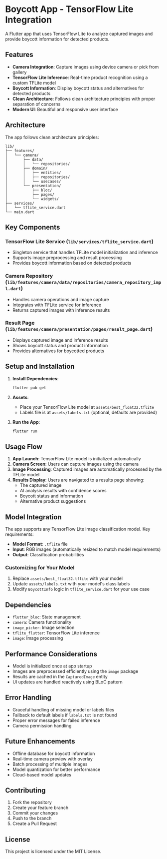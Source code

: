 # Boycott App - TensorFlow Lite Integration

A Flutter app that uses TensorFlow Lite to analyze captured images and provide boycott information for detected products.

## Features

- **Camera Integration**: Capture images using device camera or pick from gallery
- **TensorFlow Lite Inference**: Real-time product recognition using a custom TFLite model
- **Boycott Information**: Display boycott status and alternatives for detected products
- **Clean Architecture**: Follows clean architecture principles with proper separation of concerns
- **Modern UI**: Beautiful and responsive user interface

## Architecture

The app follows clean architecture principles:

```
lib/
├── features/
│   └── camera/
│       ├── data/
│       │   └── repositories/
│       ├── domain/
│       │   ├── entities/
│       │   ├── repositories/
│       │   └── usecases/
│       └── presentation/
│           ├── bloc/
│           ├── pages/
│           └── widgets/
├── services/
│   └── tflite_service.dart
└── main.dart
```

## Key Components

### TensorFlow Lite Service (`lib/services/tflite_service.dart`)
- Singleton service that handles TFLite model initialization and inference
- Supports image preprocessing and result processing
- Provides boycott information based on detected products

### Camera Repository (`lib/features/camera/data/repositories/camera_repository_impl.dart`)
- Handles camera operations and image capture
- Integrates with TFLite service for inference
- Returns captured images with inference results

### Result Page (`lib/features/camera/presentation/pages/result_page.dart`)
- Displays captured image and inference results
- Shows boycott status and product information
- Provides alternatives for boycotted products

## Setup and Installation

1. **Install Dependencies**:
   ```bash
   flutter pub get
   ```

2. **Assets**:
   - Place your TensorFlow Lite model at `assets/best_float32.tflite`
   - Labels file is at `assets/labels.txt` (optional, defaults are provided)

3. **Run the App**:
   ```bash
   flutter run
   ```

## Usage Flow

1. **App Launch**: TensorFlow Lite model is initialized automatically
2. **Camera Screen**: Users can capture images using the camera
3. **Image Processing**: Captured images are automatically processed by the TFLite model
4. **Results Display**: Users are navigated to a results page showing:
   - The captured image
   - AI analysis results with confidence scores
   - Boycott status and information
   - Alternative product suggestions

## Model Integration

The app supports any TensorFlow Lite image classification model. Key requirements:

- **Model Format**: `.tflite` file
- **Input**: RGB images (automatically resized to match model requirements)
- **Output**: Classification probabilities

### Customizing for Your Model

1. Replace `assets/best_float32.tflite` with your model
2. Update `assets/labels.txt` with your model's class labels
3. Modify `BoycottInfo` logic in `tflite_service.dart` for your use case

## Dependencies

- `flutter_bloc`: State management
- `camera`: Camera functionality
- `image_picker`: Image selection
- `tflite_flutter`: TensorFlow Lite inference
- `image`: Image processing

## Performance Considerations

- Model is initialized once at app startup
- Images are preprocessed efficiently using the `image` package
- Results are cached in the `CapturedImage` entity
- UI updates are handled reactively using BLoC pattern

## Error Handling

- Graceful handling of missing model or labels files
- Fallback to default labels if `labels.txt` is not found
- Proper error messages for failed inference
- Camera permission handling

## Future Enhancements

- Offline database for boycott information
- Real-time camera preview with overlay
- Batch processing of multiple images
- Model quantization for better performance
- Cloud-based model updates

## Contributing

1. Fork the repository
2. Create your feature branch
3. Commit your changes
4. Push to the branch
5. Create a Pull Request

## License

This project is licensed under the MIT License.